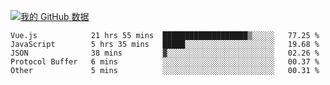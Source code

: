 [![我的 GitHub 数据](https://github-readme-stats.vercel.app/api?username=unbrain&?theme=dark)]()

<!--START_SECTION:waka-->
```text
Vue.js            21 hrs 55 mins  ███████████████████▒░░░░░   77.25 % 
JavaScript        5 hrs 35 mins   █████░░░░░░░░░░░░░░░░░░░░   19.68 % 
JSON              38 mins         ▓░░░░░░░░░░░░░░░░░░░░░░░░   02.26 % 
Protocol Buffer   6 mins          ░░░░░░░░░░░░░░░░░░░░░░░░░   00.37 % 
Other             5 mins          ░░░░░░░░░░░░░░░░░░░░░░░░░   00.31 % 
```
<!--END_SECTION:waka-->
